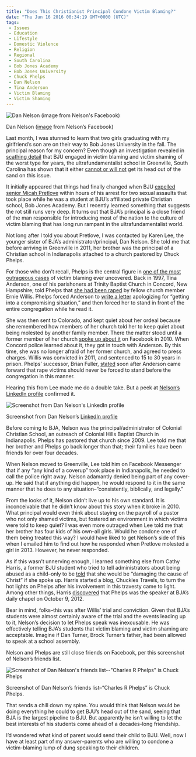 ```yaml
---
title: "Does This Christianist Principal Condone Victim Blaming?"
date: "Thu Jun 16 2016 00:34:19 GMT+0000 (UTC)"
tags: 
 - Issues
 - Education
 - Lifestyle
 - Domestic Violence
 - Religion
 - Regional
 - South Carolina
 - Bob Jones Academy
 - Bob Jones University
 - Chuck Phelps
 - Dan Nelson
 - Tina Anderson
 - Victim Blaming
 - Victim Shaming
---
```

<p><!-- Quick Adsense WordPress Plugin: http://quicksense.net/ --></p><div id="attachment_137432" style="width: 610px" class="wp-caption aligncenter"><img class="size-large wp-image-137432" src="//i2.wp.com/cdn.liberalamerica.org/wp-content/uploads/2016/06/Dan-Nelson-600x600.jpg?resize=600%2C600" alt="Dan Nelson (image from Nelson&apos;s Facebook)" srcset="http://cdn.liberalamerica.org/wp-content/uploads/2016/06/Dan-Nelson.jpg 600w, http://cdn.liberalamerica.org/wp-content/uploads/2016/06/Dan-Nelson.jpg 64w, http://cdn.liberalamerica.org/wp-content/uploads/2016/06/Dan-Nelson.jpg 350w, http://cdn.liberalamerica.org/wp-content/uploads/2016/06/Dan-Nelson.jpg 300w, http://cdn.liberalamerica.org/wp-content/uploads/2016/06/Dan-Nelson.jpg 30w, http://cdn.liberalamerica.org/wp-content/uploads/2016/06/Dan-Nelson.jpg 700w" sizes="(max-width: 600px) 100vw, 600px" data-recalc-dims="1">
<p class="wp-caption-text">Dan Nelson (<a href="https://www.facebook.com/photo.php?fbid=846555285367356&amp;set=a.148657831823775.22790.100000386774698&amp;type=3&amp;theater" onclick="__gaTracker(&apos;send&apos;, &apos;event&apos;, &apos;outbound-article&apos;, &apos;https://www.facebook.com/photo.php?fbid=846555285367356&amp;set=a.148657831823775.22790.100000386774698&amp;type=3&amp;theater&apos;, &apos;image&apos;);">image</a> from Nelson&#x2019;s Facebook)</p>
</div><p>Last month, I was stunned to learn that two girls graduating with my girlfriend&#x2019;s son are on their way to Bob Jones University in the fall. The principal reason for my concern?&#xA0;Even though an investigation revealed in <a href="http://www.greenvilleonline.com/story/news/local/2014/12/11/report-suggests-personnel-action-former-bju-president/20245969/" onclick="__gaTracker(&apos;send&apos;, &apos;event&apos;, &apos;outbound-article&apos;, &apos;http://www.greenvilleonline.com/story/news/local/2014/12/11/report-suggests-personnel-action-former-bju-president/20245969/&apos;, &apos;scathing detail&apos;);">scathing detail</a> that BJU engaged in victim blaming and victim shaming of the worst type for years, the ultrafundamentalist school in Greenville, South Carolina has shown that it either <a href="http://www.greenvilleonline.com/story/news/local/2015/03/23/bju-faulted-response-grace-report/70349122/" onclick="__gaTracker(&apos;send&apos;, &apos;event&apos;, &apos;outbound-article&apos;, &apos;http://www.greenvilleonline.com/story/news/local/2015/03/23/bju-faulted-response-grace-report/70349122/&apos;, &apos;cannot or will not&apos;);">cannot or will not</a> get its head out of the sand on this issue.</p><p>It initially appeared that things had finally changed when BJU&#xA0;<a href="http://www.liberalamerica.org/2016/05/25/university-know-predator-campus/">expelled senior Micah Pretlove</a> within hours of his arrest for two sexual assaults that took place while he was a student at BJU&#x2019;s affiliated private Christian school, Bob Jones Academy. But I recently learned something that suggests the rot still runs very deep.&#xA0;It turns out that BJA&#x2019;s principal&#xA0;is a close friend of the man responsible for introducing most of the nation to the culture of victim blaming that has long run rampant in the ultrafundamentalist world.</p><p>Not long after I told you about Pretlove, I was contacted by Karen Lee, the younger sister of BJA&#x2019;s administrator/principal, Dan Nelson. She told me that before arriving in Greenville in 2011, her brother was the principal of a Christian school in Indianapolis attached to a church pastored by Chuck Phelps.</p><p>For those who don&#x2019;t recall, Phelps is the central figure in <a href="http://abcnews.go.com/2020/alleged-rapist-tina-anderson-girl-allegedly-forced-confess/story?id=13631339" onclick="__gaTracker(&apos;send&apos;, &apos;event&apos;, &apos;outbound-article&apos;, &apos;http://abcnews.go.com/2020/alleged-rapist-tina-anderson-girl-allegedly-forced-confess/story?id=13631339&apos;, &apos;one of the most outrageous cases&apos;);">one of the most outrageous cases</a> of victim blaming ever uncovered. Back in 1997, Tina Anderson, one of his parishoners at Trinity Baptist Church in Concord, New Hampshire;&#xA0;told Phelps that <a href="http://livewire.wmur.com/Event/Victim_Takes_Stand_In_Willis_Rape_Trial?Page=0" onclick="__gaTracker(&apos;send&apos;, &apos;event&apos;, &apos;outbound-article&apos;, &apos;http://livewire.wmur.com/Event/Victim_Takes_Stand_In_Willis_Rape_Trial?Page=0&apos;, &apos;she had been raped&apos;);">she had been raped</a> by fellow church member Ernie Willis. Phelps&#xA0;forced Anderson to <a href="https://web.archive.org/web/20101226002837/http://www.concordmonitor.com/article/woman-i-was-afraid-to-tell-of-rape" onclick="__gaTracker(&apos;send&apos;, &apos;event&apos;, &apos;outbound-article&apos;, &apos;https://web.archive.org/web/20101226002837/http://www.concordmonitor.com/article/woman-i-was-afraid-to-tell-of-rape&apos;, &apos;write a letter&apos;);">write a letter</a> apologizing for &#x201C;getting into a compromising situation,&#x201D; and then forced her to stand in front of the entire congregation while he read it.</p><p>She was then sent to Colorado, and kept quiet about her ordeal because she remembered how members of her church told her to keep quiet about being molested by another family member. There the matter stood until a former member of her church <a href="http://abcnews.go.com/Health/MindMoodNews/alleged-rape-victim-accuses-trinity-baptist-church-deacon/story?id=10806348" onclick="__gaTracker(&apos;send&apos;, &apos;event&apos;, &apos;outbound-article&apos;, &apos;http://abcnews.go.com/Health/MindMoodNews/alleged-rape-victim-accuses-trinity-baptist-church-deacon/story?id=10806348&apos;, &apos;spoke up about it&apos;);">spoke up about it</a> on Facebook in 2010. When Concord police learned about it, they got in touch with Anderson. By this time, she was no longer afraid of her former church, and agreed to press charges. Willis was convicted in 2011, and sentenced to 15 to 30 years in prison. Phelps&#x2019; successor, Brian Fuller, <a href="http://www.tbcnh.org/media/tbc_pdf_docs/concord-monitor-06-15-2010.pdf" onclick="__gaTracker(&apos;send&apos;, &apos;pageview&apos;, &apos;http://www.tbcnh.org/media/tbc_pdf_docs/concord-monitor-06-15-2010.pdf&apos;);">stated</a> soon after Anderson came forward that&#xA0;rape victims should never be forced to stand before the congregation in this manner.</p><p>Hearing this from Lee made me do a double take. But a peek at <a href="http://www.linkedin.com/in/daniel-nelson-70096046" onclick="__gaTracker(&apos;send&apos;, &apos;event&apos;, &apos;outbound-article&apos;, &apos;http://www.linkedin.com/in/daniel-nelson-70096046&apos;, &apos;Nelson\&apos;s LinkedIn profile&apos;);">Nelson&#x2019;s LinkedIn profile</a> confirmed it.</p><div id="attachment_137414" style="width: 490px" class="wp-caption aligncenter"><img class="size-full wp-image-137414" src="//i1.wp.com/cdn.liberalamerica.org/wp-content/uploads/2016/06/2016-06-10-23.28.38.png?resize=480%2C800" alt="Screenshot from Dan Nelson&apos;s LinkedIn profile" srcset="//i1.wp.com/cdn.liberalamerica.org/wp-content/uploads/2016/06/2016-06-10-23.28.38.png?resize=480%2C800 480w, //i1.wp.com/cdn.liberalamerica.org/wp-content/uploads/2016/06/2016-06-10-23.28.38.png?resize=480%2C800 50w, //i1.wp.com/cdn.liberalamerica.org/wp-content/uploads/2016/06/2016-06-10-23.28.38.png?resize=480%2C800 350w" sizes="(max-width: 480px) 100vw, 480px" data-recalc-dims="1">
<p class="wp-caption-text">Screenshot from Dan Nelson&#x2019;s <a href="http://www.linkedin.com/in/daniel-nelson-70096046" onclick="__gaTracker(&apos;send&apos;, &apos;event&apos;, &apos;outbound-article&apos;, &apos;http://www.linkedin.com/in/daniel-nelson-70096046&apos;, &apos;LinkedIn profile&apos;);">LinkedIn profile</a></p>
</div><p>Before coming to BJA, Nelson was the principal/administrator of Colonial Christian School, an outreach of Colonial Hills Baptist Church in Indianapolis. Phelps has pastored that church since 2009. Lee told me that her brother and Phelps go back longer than that; their families have been friends for over four decades.</p><p>When Nelson moved to Greenville,&#xA0;Lee&#xA0;told him on Facebook Messenger that if any &#x201C;any kind of a coverup&#x201D; took place in Indianapolis,&#xA0;he needed to call the police right away. Nelson adamantly denied&#xA0;being part of any cover-up. He said that if anything did happen, he would respond to it in the same manner that he does to any situation&#x2013;&#x201C;consistently, biblically, and legally.&#x201D;</p><p>From the looks of it, Nelson didn&#x2019;t live up to his own standard. It is inconceivable that&#xA0;he&#xA0;didn&#x2019;t know about this story when it broke in 2010. What principal would even think about staying on the payroll of a pastor who not only shamed victims, but fostered an environment in which victims were told to keep quiet? I was even more outraged when Lee told me that her brother has four kids of his own&#x2013;all girls. Would he condone one of them&#xA0;being treated this way? I would have liked to get Nelson&#x2019;s side of this when I emailed him to find out how he responded when Pretlove molested a girl in 2013. However, he never responded.</p><p>As if this wasn&#x2019;t unnerving enough, I learned something else from Cathy Harris, a former BJU student who tried to tell administrators about being abused as a child&#x2013;only to be <a href="http://www.nytimes.com/2014/02/12/education/christian-school-faulted-for-halting-abuse-study.html" onclick="__gaTracker(&apos;send&apos;, &apos;event&apos;, &apos;outbound-article&apos;, &apos;http://www.nytimes.com/2014/02/12/education/christian-school-faulted-for-halting-abuse-study.html&apos;, &apos;told&apos;);">told</a> that she would be &#x201C;damaging the cause of Christ&#x201D; if she spoke up. Harris started a blog, Chuckles Travels, to turn the hot lights on Phelps after his involvement in this travesty came to light. Among other things, Harris <a href="https://web.archive.org/web/20150502192156/http://chucklestravels.com/2012/10/09/who-was-the-special-speaker-for-todays-bob-jones-academy-chapel/" onclick="__gaTracker(&apos;send&apos;, &apos;event&apos;, &apos;outbound-article&apos;, &apos;https://web.archive.org/web/20150502192156/http://chucklestravels.com/2012/10/09/who-was-the-special-speaker-for-todays-bob-jones-academy-chapel/&apos;, &apos;discovered&apos;);">discovered</a> that Phelps was the speaker at BJA&#x2019;s daily chapel on October 9, 2012.</p><p><!-- Quick Adsense WordPress Plugin: http://quicksense.net/ --></p><p>Bear in mind, folks&#x2013;this was after Willis&#x2019; trial and conviction. Given that BJA&#x2019;s students were almost certainly aware of the trial and the events leading up to it, Nelson&#x2019;s decision to let Phelps speak was inexcusable. He was effectively telling&#xA0;BJA&#x2019;s students that victim blaming and victim shaming are acceptable.&#xA0;Imagine if Dan Turner, Brock Turner&#x2019;s father, had been allowed to speak at a school assembly.</p><p>Nelson and Phelps are still close friends&#xA0;on Facebook, per this screenshot of Nelson&#x2019;s friends list.</p><div id="attachment_137436" style="width: 490px" class="wp-caption aligncenter"><img class="size-full wp-image-137436" src="//i2.wp.com/cdn.liberalamerica.org/wp-content/uploads/2016/06/2016-06-11-01.13.47.png?resize=480%2C800" alt="Screenshot of Dan Nelson&apos;s friends list--&quot;Charles R Phelps&quot; is Chuck Phelps" srcset="//i2.wp.com/cdn.liberalamerica.org/wp-content/uploads/2016/06/2016-06-11-01.13.47.png?resize=480%2C800 480w, //i2.wp.com/cdn.liberalamerica.org/wp-content/uploads/2016/06/2016-06-11-01.13.47.png?resize=480%2C800 50w, //i2.wp.com/cdn.liberalamerica.org/wp-content/uploads/2016/06/2016-06-11-01.13.47.png?resize=480%2C800 350w" sizes="(max-width: 480px) 100vw, 480px" data-recalc-dims="1">
<p class="wp-caption-text">Screenshot of Dan Nelson&#x2019;s friends list&#x2013;&#x201C;Charles R Phelps&#x201D; is Chuck Phelps.</p>
</div><p>That sends a chill down my spine. You would think that Nelson would be doing everything he could to get BJU&#x2019;s head out of the sand, seeing that BJA is the largest pipeline to BJU. But apparently he isn&#x2019;t willing to let the best interests of his students come ahead of a decades-long friendship.</p><p>I&#x2019;d wondered what kind of parent would send their child to BJU. Well, now I have at least part of my answer&#x2013;parents who are willing to condone a victim-blaming lump of dung speaking to their children.</p><div style="font-size:0px;height:0px;line-height:0px;margin:0;padding:0;clear:both"></div>